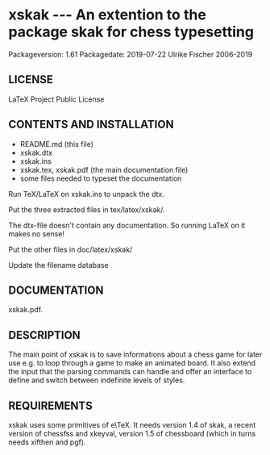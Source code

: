 # xskak --- An extention to the package skak for chess typesetting

Packageversion: 1.61 
Packagedate: 2019-07-22
Ulrike Fischer 2006-2019

## LICENSE
LaTeX Project Public License

## CONTENTS AND INSTALLATION

- README.md (this file)
- xskak.dtx
- xskak.ins
- xskak.tex, xskak.pdf (the main documentation file)
- some files needed to typeset the documentation

Run TeX/LaTeX on xskak.ins to unpack the dtx.

Put the three extracted files in tex/latex/xskak/.

The dtx-file doesn't contain any documentation.
So running LaTeX on it makes no sense!

Put the other files  in
 doc/latex/xskak/

Update the filename database

## DOCUMENTATION

xskak.pdf. 

## DESCRIPTION

The main point of xskak is to save informations about a chess game
for later use e.g. to loop through a game to make an animated board.
It also extend the input that the parsing commands can handle and
offer an interface to define and switch between indefinite levels
of styles.


## REQUIREMENTS
xskak uses some primitives of e\TeX. It needs version 1.4 of skak,
a recent version of chessfss and xkeyval, version 1.5 of chessboard (which in turns
needs xifthen and pgf).
